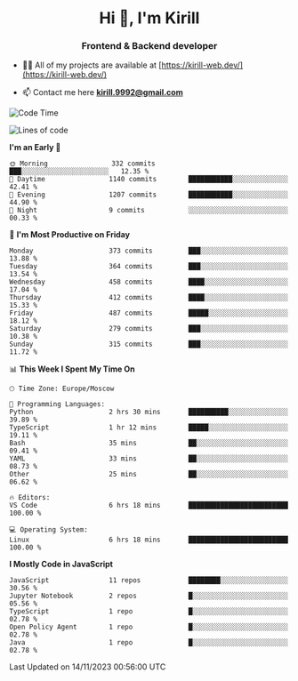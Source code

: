 <h1 align="center">Hi 👋, I'm Kirill</h1>
<h3 align="center">Frontend & Backend developer</h3>

- 👨‍💻 All of my projects are available at [https://kirill-web.dev/](https://kirill-web.dev/)

- 📫 Contact me here **kirill.9992@gmail.com**











<!--START_SECTION:waka-->
![Code Time](http://img.shields.io/badge/Code%20Time-1%2C522%20hrs%209%20mins-blue)

![Lines of code](https://img.shields.io/badge/From%20Hello%20World%20I%27ve%20Written-4.5%20million%20lines%20of%20code-blue)

**I'm an Early 🐤** 

```text
🌞 Morning                332 commits         ███░░░░░░░░░░░░░░░░░░░░░░   12.35 % 
🌆 Daytime                1140 commits        ███████████░░░░░░░░░░░░░░   42.41 % 
🌃 Evening                1207 commits        ███████████░░░░░░░░░░░░░░   44.90 % 
🌙 Night                  9 commits           ░░░░░░░░░░░░░░░░░░░░░░░░░   00.33 % 
```
📅 **I'm Most Productive on Friday** 

```text
Monday                   373 commits         ███░░░░░░░░░░░░░░░░░░░░░░   13.88 % 
Tuesday                  364 commits         ███░░░░░░░░░░░░░░░░░░░░░░   13.54 % 
Wednesday                458 commits         ████░░░░░░░░░░░░░░░░░░░░░   17.04 % 
Thursday                 412 commits         ████░░░░░░░░░░░░░░░░░░░░░   15.33 % 
Friday                   487 commits         █████░░░░░░░░░░░░░░░░░░░░   18.12 % 
Saturday                 279 commits         ███░░░░░░░░░░░░░░░░░░░░░░   10.38 % 
Sunday                   315 commits         ███░░░░░░░░░░░░░░░░░░░░░░   11.72 % 
```


📊 **This Week I Spent My Time On** 

```text
🕑︎ Time Zone: Europe/Moscow

💬 Programming Languages: 
Python                   2 hrs 30 mins       ██████████░░░░░░░░░░░░░░░   39.89 % 
TypeScript               1 hr 12 mins        █████░░░░░░░░░░░░░░░░░░░░   19.11 % 
Bash                     35 mins             ██░░░░░░░░░░░░░░░░░░░░░░░   09.41 % 
YAML                     33 mins             ██░░░░░░░░░░░░░░░░░░░░░░░   08.73 % 
Other                    25 mins             ██░░░░░░░░░░░░░░░░░░░░░░░   06.62 % 

🔥 Editors: 
VS Code                  6 hrs 18 mins       █████████████████████████   100.00 % 

💻 Operating System: 
Linux                    6 hrs 18 mins       █████████████████████████   100.00 % 
```

**I Mostly Code in JavaScript** 

```text
JavaScript               11 repos            ████████░░░░░░░░░░░░░░░░░   30.56 % 
Jupyter Notebook         2 repos             █░░░░░░░░░░░░░░░░░░░░░░░░   05.56 % 
TypeScript               1 repo              █░░░░░░░░░░░░░░░░░░░░░░░░   02.78 % 
Open Policy Agent        1 repo              █░░░░░░░░░░░░░░░░░░░░░░░░   02.78 % 
Java                     1 repo              █░░░░░░░░░░░░░░░░░░░░░░░░   02.78 % 
```




 Last Updated on 14/11/2023 00:56:00 UTC
<!--END_SECTION:waka-->

